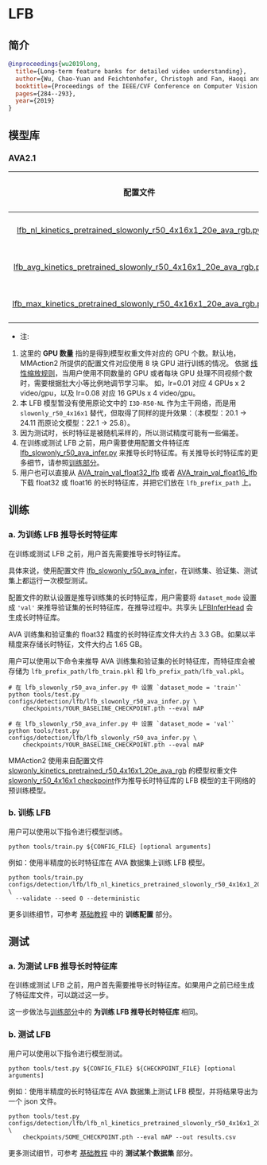 # LFB

## 简介

<!-- [ALGORITHM] -->

```BibTeX
@inproceedings{wu2019long,
  title={Long-term feature banks for detailed video understanding},
  author={Wu, Chao-Yuan and Feichtenhofer, Christoph and Fan, Haoqi and He, Kaiming and Krahenbuhl, Philipp and Girshick, Ross},
  booktitle={Proceedings of the IEEE/CVF Conference on Computer Vision and Pattern Recognition},
  pages={284--293},
  year={2019}
}
```

## 模型库

### AVA2.1

|                                                                          配置文件                                                                           | 模态  |     预训练      |                                                 主干网络                                                 |  输入  | GPU 数量 |  分辨率   | 平均精度  |                                                                     log                                                                      |                                                                        json                                                                        |                                                                                                    ckpt                                                                                                     |
| :-----------------------------------------------------------------------------------------------------------------------------------------------------: | :-: | :----------: | :--------------------------------------------------------------------------------------------------: | :--: | :----: | :----: | :---: | :------------------------------------------------------------------------------------------------------------------------------------------: | :------------------------------------------------------------------------------------------------------------------------------------------------: | :---------------------------------------------------------------------------------------------------------------------------------------------------------------------------------------------------------: |
|  [lfb_nl_kinetics_pretrained_slowonly_r50_4x16x1_20e_ava_rgb.py](/configs/detection/lfb/lfb_nl_kinetics_pretrained_slowonly_r50_4x16x1_20e_ava_rgb.py)  | RGB | Kinetics-400 | [slowonly_r50_4x16x1](/configs/detection/ava/slowonly_kinetics_pretrained_r50_4x16x1_20e_ava_rgb.py) | 4x16 |   8    | 短边 256 | 24.11 | [log](https://download.openmmlab.com/mmaction/detection/lfb/lfb_nl_kinetics_pretrained_slowonly_r50_4x16x1_20e_ava_rgb/20210224_125052.log)  | [json](https://download.openmmlab.com/mmaction/detection/lfb/lfb_nl_kinetics_pretrained_slowonly_r50_4x16x1_20e_ava_rgb/20210224_125052.log.json)  |  [ckpt](https://download.openmmlab.com/mmaction/detection/lfb/lfb_nl_kinetics_pretrained_slowonly_r50_4x16x1_20e_ava_rgb/lfb_nl_kinetics_pretrained_slowonly_r50_4x16x1_20e_ava_rgb_20210224-2ae136d9.pth)  |
| [lfb_avg_kinetics_pretrained_slowonly_r50_4x16x1_20e_ava_rgb.py](/configs/detection/lfb/lfb_avg_kinetics_pretrained_slowonly_r50_4x16x1_20e_ava_rgb.py) | RGB | Kinetics-400 | [slowonly_r50_4x16x1](/configs/detection/ava/slowonly_kinetics_pretrained_r50_4x16x1_20e_ava_rgb.py) | 4x16 |   8    | 短边 256 | 20.17 | [log](https://download.openmmlab.com/mmaction/detection/lfb/lfb_avg_kinetics_pretrained_slowonly_r50_4x16x1_20e_ava_rgb/20210301_124812.log) | [json](https://download.openmmlab.com/mmaction/detection/lfb/lfb_avg_kinetics_pretrained_slowonly_r50_4x16x1_20e_ava_rgb/20210301_124812.log.json) | [ckpt](https://download.openmmlab.com/mmaction/detection/lfb/lfb_avg_kinetics_pretrained_slowonly_r50_4x16x1_20e_ava_rgb/lfb_avg_kinetics_pretrained_slowonly_r50_4x16x1_20e_ava_rgb_20210301-19c330b7.pth) |
| [lfb_max_kinetics_pretrained_slowonly_r50_4x16x1_20e_ava_rgb.py](/configs/detection/lfb/lfb_max_kinetics_pretrained_slowonly_r50_4x16x1_20e_ava_rgb.py) | RGB | Kinetics-400 | [slowonly_r50_4x16x1](/configs/detection/ava/slowonly_kinetics_pretrained_r50_4x16x1_20e_ava_rgb.py) | 4x16 |   8    | 短边 256 | 22.15 | [log](https://download.openmmlab.com/mmaction/detection/lfb/lfb_max_kinetics_pretrained_slowonly_r50_4x16x1_20e_ava_rgb/20210301_124812.log) | [json](https://download.openmmlab.com/mmaction/detection/lfb/lfb_max_kinetics_pretrained_slowonly_r50_4x16x1_20e_ava_rgb/20210301_124812.log.json) | [ckpt](https://download.openmmlab.com/mmaction/detection/lfb/lfb_max_kinetics_pretrained_slowonly_r50_4x16x1_20e_ava_rgb/lfb_max_kinetics_pretrained_slowonly_r50_4x16x1_20e_ava_rgb_20210301-37efcd15.pth) |

- 注:

1. 这里的 **GPU 数量** 指的是得到模型权重文件对应的 GPU 个数。默认地，MMAction2 所提供的配置文件对应使用 8 块 GPU 进行训练的情况。
   依据 [线性缩放规则](https://arxiv.org/abs/1706.02677)，当用户使用不同数量的 GPU 或者每块 GPU 处理不同视频个数时，需要根据批大小等比例地调节学习率。
   如，lr=0.01 对应 4 GPUs x 2 video/gpu，以及 lr=0.08 对应 16 GPUs x 4 video/gpu。
2. 本 LFB 模型暂没有使用原论文中的 `I3D-R50-NL` 作为主干网络，而是用 `slowonly_r50_4x16x1` 替代，但取得了同样的提升效果：（本模型：20.1 -> 24.11 而原论文模型：22.1 -> 25.8）。
3. 因为测试时，长时特征是被随机采样的，所以测试精度可能有一些偏差。
4. 在训练或测试 LFB 之前，用户需要使用配置文件特征库 [lfb_slowonly_r50_ava_infer.py](/configs/detection/lfb/lfb_slowonly_r50_ava_infer.py) 来推导长时特征库。有关推导长时特征库的更多细节，请参照[训练部分](#%E8%AE%AD%E7%BB%83)。
5. 用户也可以直接从 [AVA_train_val_float32_lfb](https://download.openmmlab.com/mmaction/detection/lfb/AVA_train_val_float32_lfb.rar) 或者 [AVA_train_val_float16_lfb](https://download.openmmlab.com/mmaction/detection/lfb/AVA_train_val_float16_lfb.rar) 下载 float32 或 float16 的长时特征库，并把它们放在 `lfb_prefix_path` 上。

## 训练

### a. 为训练 LFB 推导长时特征库

在训练或测试 LFB 之前，用户首先需要推导长时特征库。

具体来说，使用配置文件 [lfb_slowonly_r50_ava_infer](/configs/detection/lfb/lfb_slowonly_r50_ava_infer.py)，在训练集、验证集、测试集上都运行一次模型测试。

配置文件的默认设置是推导训练集的长时特征库，用户需要将 `dataset_mode` 设置成 `'val'` 来推导验证集的长时特征库，在推导过程中。共享头 [LFBInferHead](/mmaction/models/heads/lfb_infer_head.py) 会生成长时特征库。

AVA 训练集和验证集的 float32 精度的长时特征库文件大约占 3.3 GB。如果以半精度来存储长时特征，文件大约占 1.65 GB。

用户可以使用以下命令来推导 AVA 训练集和验证集的长时特征库，而特征库会被存储为 `lfb_prefix_path/lfb_train.pkl` 和 `lfb_prefix_path/lfb_val.pkl`。

```shell
# 在 lfb_slowonly_r50_ava_infer.py 中 设置 `dataset_mode = 'train'`
python tools/test.py configs/detection/lfb/lfb_slowonly_r50_ava_infer.py \
    checkpoints/YOUR_BASELINE_CHECKPOINT.pth --eval mAP

# 在 lfb_slowonly_r50_ava_infer.py 中 设置 `dataset_mode = 'val'`
python tools/test.py configs/detection/lfb/lfb_slowonly_r50_ava_infer.py \
    checkpoints/YOUR_BASELINE_CHECKPOINT.pth --eval mAP
```

MMAction2 使用来自配置文件 [slowonly_kinetics_pretrained_r50_4x16x1_20e_ava_rgb](/configs/detection/ava/slowonly_kinetics_pretrained_r50_4x16x1_20e_ava_rgb.py) 的模型权重文件 [slowonly_r50_4x16x1 checkpoint](https://download.openmmlab.com/mmaction/detection/ava/slowonly_kinetics_pretrained_r50_4x16x1_20e_ava_rgb/slowonly_kinetics_pretrained_r50_4x16x1_20e_ava_rgb_20201217-40061d5f.pth)作为推导长时特征库的 LFB 模型的主干网络的预训练模型。

### b. 训练 LFB

用户可以使用以下指令进行模型训练。

```shell
python tools/train.py ${CONFIG_FILE} [optional arguments]
```

例如：使用半精度的长时特征库在 AVA 数据集上训练 LFB 模型。

```shell
python tools/train.py configs/detection/lfb/lfb_nl_kinetics_pretrained_slowonly_r50_4x16x1_20e_ava_rgb.py \
  --validate --seed 0 --deterministic
```

更多训练细节，可参考 [基础教程](/docs_zh_CN/getting_started.md#%E8%AE%AD%E7%BB%83%E9%85%8D%E7%BD%AE) 中的 **训练配置** 部分。

## 测试

### a. 为测试 LFB 推导长时特征库

在训练或测试 LFB 之前，用户首先需要推导长时特征库。如果用户之前已经生成了特征库文件，可以跳过这一步。

这一步做法与[训练部分](#Train)中的 **为训练 LFB 推导长时特征库** 相同。

### b. 测试 LFB

用户可以使用以下指令进行模型测试。

```shell
python tools/test.py ${CONFIG_FILE} ${CHECKPOINT_FILE} [optional arguments]
```

例如：使用半精度的长时特征库在 AVA 数据集上测试 LFB 模型，并将结果导出为一个 json 文件。

```shell
python tools/test.py configs/detection/lfb/lfb_nl_kinetics_pretrained_slowonly_r50_4x16x1_20e_ava_rgb.py \
    checkpoints/SOME_CHECKPOINT.pth --eval mAP --out results.csv
```

更多测试细节，可参考 [基础教程](/docs_zh_CN/getting_started.md#%E6%B5%8B%E8%AF%95%E6%9F%90%E4%B8%AA%E6%95%B0%E6%8D%AE%E9%9B%86) 中的 **测试某个数据集** 部分。
